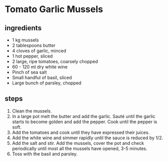 # Tomato Garlic Mussels

## ingredients

- 1 kg mussels
- 2 tablespoons butter
- 4 cloves of garlic, minced
- 1 hot pepper, sliced
- 2 large, ripe tomatoes, coarsely chopped
- 60 - 120 ml dry white wine
- Pinch of sea salt
- Small handful of basil, sliced
- Large bunch of parsley, chopped

## steps

1. Clean the mussels.
2. In a large pot melt the butter and add the garlic. Sauté until the garlic starts to become golden and add the pepper. Cook until the pepper is soft.
3. Add the tomatoes and cook until they have expressed their juices.
4. Add the white wine and simmer rapidly until the sauce is reduced by 1/2.
5. Add the salt and stir. Add the mussels, cover the pot and check periodically until most all the mussels have opened, 3-5 minutes.
6. Toss with the basil and parsley.
